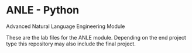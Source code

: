 # ANLE - Python 
 Advanced Natural Language Engineering Module

These are the lab files for the ANLE module. Depending on the end project type this repository may also include the final project.